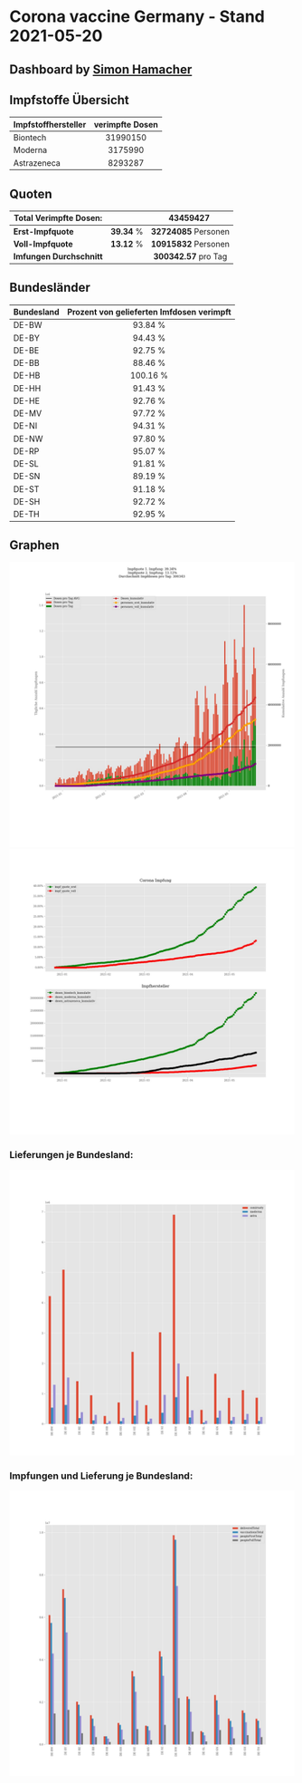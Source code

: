 # Corona vaccine Germany - Stand 2021-05-20
## Dashboard by [Simon Hamacher](https://www.shamacher.eu)
## Impfstoffe Übersicht
**Impfstoffhersteller** | **verimpfte Dosen**
-------- | :--------:
Biontech | 31990150
Moderna | 3175990
Astrazeneca | 8293287


## Quoten
**Total Verimpfte Dosen:** | |43459427&nbsp;
-------- | :--------:| :--------:
**Erst-Impfquote** | **39.34** %| **32724085** Personen
**Voll-Impfquote** | **13.12** %| **10915832** Personen
**Imfungen Durchschnitt** | |**300342.57** pro Tag 
## Bundesländer
**Bundesland** | **Prozent von gelieferten Imfdosen verimpft**
-------- | :--------:
DE-BW | 93.84 %
DE-BY | 94.43 %
DE-BE | 92.75 %
DE-BB | 88.46 %
DE-HB | 100.16 %
DE-HH | 91.43 %
DE-HE | 92.76 %
DE-MV | 97.72 %
DE-NI | 94.31 %
DE-NW | 97.80 %
DE-RP | 95.07 %
DE-SL | 91.81 %
DE-SN | 89.19 %
DE-ST | 91.18 %
DE-SH | 92.72 %
DE-TH | 92.95 %
## Graphen
<img src="Impfungen-Corona-01.jpg" alt="Impf Übersicht" title="Impf Übersicht" />
<img src="Impfungen-Corona-02.jpg" alt="Impfquote" title="Impf Übersicht" />

### Lieferungen je Bundesland:
<img src="Impfungen-Corona-04.jpg" alt="Impfungen in den Bundesländern" title="Impfungen in den Bundesländern" />

### Impfungen und Lieferung je Bundesland:
<img src="Impfungen-Corona-05.jpg" alt="Impfungen in den Bundesländern" title="Impfungen in den Bundesländern" />

